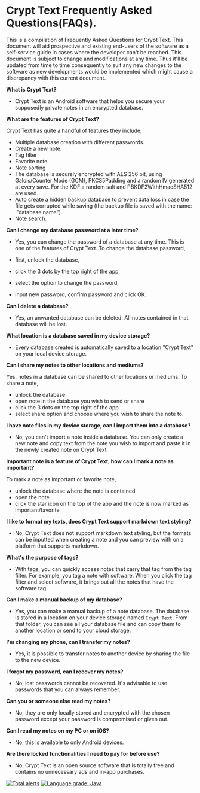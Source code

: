# Crypt Text Frequently Asked Questions(FAQs).
This is a compilation of Frequently Asked Questions for Crypt Text. This document will aid prospective and existing end-users of the software as a self-service guide in cases where the developer can't be reached. This document is subject to change and modifications at any time. Thus it'll be updated from time to time consequently to suit any new changes to the software as new developments would be implemented which might cause a discrepancy with this current document.

**What is Crypt Text?**
- Crypt Text is an Android software that helps you secure your supposedly private notes in an encrypted database.

**What are the features of Crypt Text?**

Crypt Text has quite a handful of features they include;

- Multiple database creation with different passwords.
- Create a new note.
- Tag filter
- Favorite note
- Note sorting
- The database is securely encrypted with AES 256 bit, using Galois/Counter Mode (GCM), PKCS5Padding and a random IV generated at every save. For the KDF a random salt and PBKDF2WithHmacSHA512 are used.
- Auto create a hidden backup database to prevent data loss in case the file gets corrupted while saving (the backup file is saved with the name: ."database name").
- Note search.


**Can I change my database password at a later time?**

- Yes, you can change the password of a database at any time. This is one of the features of Crypt Text. To change the database password, 

- first, unlock the database, 
- click the 3 dots by the top right of the app, 
- select the option to change the password,
- input new password, confirm password and click OK.

**Can I delete a database?**

- Yes, an unwanted database can be deleted. All notes contained in that database will be lost.


**What location is a database saved in my device storage?**

- Every database created is automatically saved to a location "Crypt Text" on your local device storage. 

**Can I share my notes to other locations and mediums?**

Yes, notes in a database can be shared to other locations or mediums. To share a note,

- unlock the database
- open note in the database you wish to send or share
- click the 3 dots on the top right of the app
- select share option and choose where you wish to share the note to.

**I have note files in my device storage, can I import them into a database?**

- No, you can't import a note inside a database. You can only create a new note and copy text from the note you wish to import and paste it in the newly created note on Crypt Text

**Important note is a feature of Crypt Text, how can I mark a note as important?**

To mark a note as important or favorite note,
- unlock the database where the note is contained
- open the note 
- click the star icon on the top of the app and the note is now marked as important/favorite

**I like to format my texts, does Crypt Text support markdown text styling?**

- No, Crypt Text does not support markdown text styling, but the formats can be inputted when creating a note and you can preview with on a platform that supports markdown.

**What's the purpose of tags?**

- With tags, you can quickly access notes that carry that tag from the tag filter. For example, you tag a note with software. When you click the tag filter and select software, it brings out all the notes that have the software tag.

**Can I make a manual backup of my database?** 

- Yes, you can make a manual backup of a note database. The database is stored in a location on your device storage named ```Crypt Text```. From that folder, you can see all your database file and can copy them to another location or send to your cloud storage.

**I'm changing my phone, can I transfer my notes?**

- Yes, it is possible to transfer notes to another device by sharing the file to the new device. 

**I forgot my password, can I recover my notes?** 

- No, lost passwords cannot be recovered. It's advisable to use passwords that you can always remember.

**Can you or someone else read my notes?** 

- No, they are only locally stored and encrypted with the chosen password except your password is compromised or given out.

**Can I read my notes on my PC or on iOS?** 

- No, this is available to only Android devices.

**Are there locked functionalities I need to pay for before use?**

- No, Crypt Text is an open source software that is totally free and contains no unnecessary ads and in-app purchases.


[![Total alerts](https://img.shields.io/lgtm/alerts/g/whichbuffer/CryptText.svg?logo=lgtm&logoWidth=18)](https://lgtm.com/projects/g/whichbuffer/CryptText/alerts/)   [![Language grade: Java](https://img.shields.io/lgtm/grade/java/g/whichbuffer/CryptText.svg?logo=lgtm&logoWidth=18)](https://lgtm.com/projects/g/whichbuffer/CryptText/context:java)
